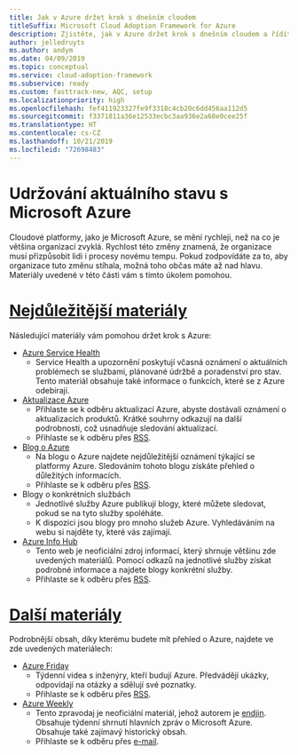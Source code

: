 ```yaml
---
title: Jak v Azure držet krok s dnešním cloudem
titleSuffix: Microsoft Cloud Adoption Framework for Azure
description: Zjistěte, jak v Azure držet krok s dnešním cloudem a řídit změny.
author: jelledruyts
ms.author: andym
ms.date: 04/09/2019
ms.topic: conceptual
ms.service: cloud-adoption-framework
ms.subservice: ready
ms.custom: fasttrack-new, AQC, setup
ms.localizationpriority: high
ms.openlocfilehash: fef411923327fe9f3318c4cb20c6dd456aa112d5
ms.sourcegitcommit: f3371811a36e12533ecbc3aa936e2a68e0cee25f
ms.translationtype: HT
ms.contentlocale: cs-CZ
ms.lasthandoff: 10/21/2019
ms.locfileid: "72698483"
---
```

# <a name="stay-current-with-microsoft-azure"></a>Udržování aktuálního stavu s Microsoft Azure

Cloudové platformy, jako je Microsoft Azure, se mění rychleji, než na co je většina organizací zvyklá. Rychlost této změny znamená, že organizace musí přizpůsobit lidi i procesy novému tempu. Pokud zodpovídáte za to, aby organizace tuto změnu stíhala, možná toho občas máte až nad hlavu. Materiály uvedené v této části vám s tímto úkolem pomohou.

<!-- markdownlint-disable MD025 -->

# <a name="top-resourcestabtopresources"></a>[Nejdůležitější materiály](#tab/TopResources)

<!-- markdownlint-enable MD025 -->

Následující materiály vám pomohou držet krok s Azure:

- [Azure Service Health](https://docs.microsoft.com/azure/service-health/service-health-overview)
  - Service Health a upozornění poskytují včasná oznámení o aktuálních problémech se službami, plánované údržbě a poradenství pro stav. Tento materiál obsahuje také informace o funkcích, které se z Azure odebírají.
- [Aktualizace Azure](https://azure.microsoft.com/updates)
  - Přihlaste se k odběru aktualizací Azure, abyste dostávali oznámení o aktualizacích produktů. Krátké souhrny odkazují na další podrobnosti, což usnadňuje sledování aktualizací.
  - Přihlaste se k odběru přes [RSS](https://azurecomcdn.azureedge.net/updates/feed).
- [Blog o Azure](https://azure.microsoft.com/blog)
  - Na blogu o Azure najdete nejdůležitější oznámení týkající se platformy Azure. Sledováním tohoto blogu získáte přehled o důležitých informacích.
  - Přihlaste se k odběru přes [RSS](https://azurecomcdn.azureedge.net/blog/feed).
- Blogy o konkrétních službách
  - Jednotlivé služby Azure publikují blogy, které můžete sledovat, pokud se na tyto služby spoléháte.
  - K dispozici jsou blogy pro mnoho služeb Azure. Vyhledáváním na webu si najděte ty, které vás zajímají.
- [Azure Info Hub](https://azureinfohub.azurewebsites.net)
  - Tento web je neoficiální zdroj informací, který shrnuje většinu zde uvedených materiálů. Pomocí odkazů na jednotlivé služby získat podrobné informace a najdete blogy konkrétní služby.
  - Přihlaste se k odběru přes [RSS](https://azureinfohub.azurewebsites.net/Feed?serviceTitle=Azure).

<!-- markdownlint-disable MD025 -->

# <a name="additional-resourcestabadditionalresources"></a>[Další materiály](#tab/AdditionalResources)

<!-- markdownlint-enable MD025 -->

Podrobnější obsah, díky kterému budete mít přehled o Azure, najdete ve zde uvedených materiálech:

- [Azure Friday](https://channel9.msdn.com/Shows/Azure-Friday)
  - Týdenní videa s inženýry, kteří budují Azure. Předvádějí ukázky, odpovídají na otázky a sdělují své poznatky.
  - Přihlaste se k odběru přes [RSS](https://channel9.msdn.com/Shows/Azure-Friday/feed).
- [Azure Weekly](https://azureweekly.info)
  - Tento zpravodaj je neoficiální materiál, jehož autorem je [endjin](https://endjin.com). Obsahuje týdenní shrnutí hlavních zpráv o Microsoft Azure. Obsahuje také zajímavý historický obsah.
  - Přihlaste se k odběru přes [e-mail](https://azureweekly.info).
